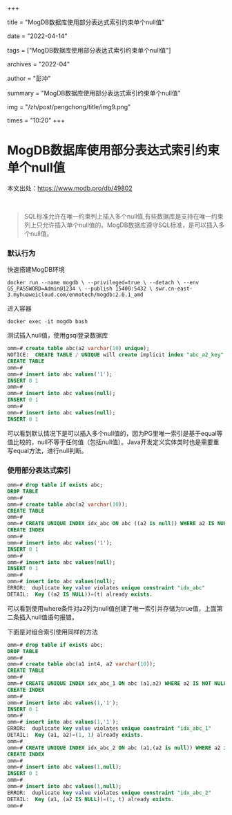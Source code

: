 +++

title = "MogDB数据库使用部分表达式索引约束单个null值" 

date = "2022-04-14" 

tags = ["MogDB数据库使用部分表达式索引约束单个null值"] 

archives = "2022-04" 

author = "彭冲" 

summary = "MogDB数据库使用部分表达式索引约束单个null值"

img = "/zh/post/pengchong/title/img9.png" 

times = "10:20"
+++

# MogDB数据库使用部分表达式索引约束单个null值

本文出处：https://www.modb.pro/db/49802

<br/>

> SQL标准允许在唯一约束列上插入多个null值,有些数据库是支持在唯一约束列上只允许插入单个null值的。MogDB数据库遵守SQL标准，是可以插入多个null值。

### 默认行为

快速搭建MogDB环境

```
docker run --name mogdb \ --privileged=true \ --detach \ --env GS_PASSWORD=Admin@1234 \ --publish 15400:5432 \ swr.cn-east-3.myhuaweicloud.com/enmotech/mogdb:2.0.1_amd 
```

进入容器

```
docker exec -it mogdb bash 
```

测试插入null值，使用gsql登录数据库

```sql
omm=# create table abc(a2 varchar(10) unique);
NOTICE:  CREATE TABLE / UNIQUE will create implicit index "abc_a2_key" for table "abc"
CREATE TABLE
omm=# 
omm=# insert into abc values('1');
INSERT 0 1
omm=# 
omm=# insert into abc values(null);
INSERT 0 1
omm=# 
omm=# insert into abc values(null);
INSERT 0 1

```

可以看到默认情况下是可以插入多个null值的，因为PG里唯一索引是基于equal等值比较的，null不等于任何值（包括null值）。Java开发定义实体类时也是需要重写equal方法，进行null判断。

### 使用部分表达式索引

```sql
omm=# drop table if exists abc;
DROP TABLE
omm=# 
omm=# create table abc(a2 varchar(10));
CREATE TABLE
omm=# 
omm=# CREATE UNIQUE INDEX idx_abc ON abc ((a2 is null)) WHERE a2 IS NULL;
CREATE INDEX
omm=# 
omm=# insert into abc values('1');
INSERT 0 1
omm=# 
omm=# insert into abc values(null);
INSERT 0 1
omm=# 
omm=# insert into abc values(null);
ERROR:  duplicate key value violates unique constraint "idx_abc"
DETAIL:  Key ((a2 IS NULL))=(t) already exists.

```

可以看到使用where条件对a2列为null值创建了唯一索引并存储为true值，上面第二条插入null值语句报错。

下面是对组合索引使用同样的方法

```sql
omm=# drop table if exists abc;
DROP TABLE
omm=# 
omm=# create table abc(a1 int4, a2 varchar(10));
CREATE TABLE
omm=# 
omm=# CREATE UNIQUE INDEX idx_abc_1 ON abc (a1,a2) WHERE a2 IS NOT NULL;
CREATE INDEX
omm=# 
omm=# insert into abc values(1,'1');
INSERT 0 1
omm=# 
omm=# insert into abc values(1,'1');
ERROR:  duplicate key value violates unique constraint "idx_abc_1"
DETAIL:  Key (a1, a2)=(1, 1) already exists.
omm=# 
omm=# CREATE UNIQUE INDEX idx_abc_2 ON abc (a1,(a2 is null)) WHERE a2 is NULL;
CREATE INDEX
omm=# 
omm=# insert into abc values(1,null);
INSERT 0 1
omm=# 
omm=# insert into abc values(1,null);
ERROR:  duplicate key value violates unique constraint "idx_abc_2"
DETAIL:  Key (a1, (a2 IS NULL))=(1, t) already exists.
omm=# 
```
